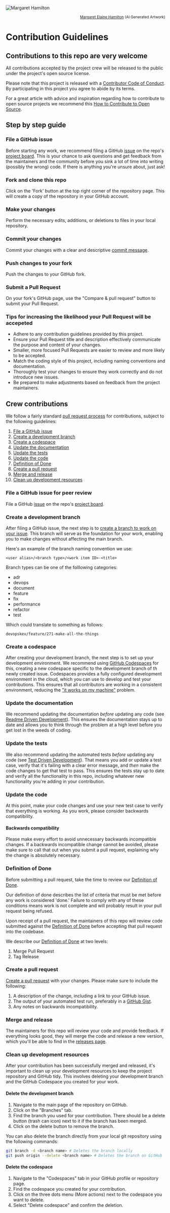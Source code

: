 ![Margaret Hamilton](../assets/images/heroes/margaret_hamilton.webp)
<p align="right"><sub><a href="https://en.wikipedia.org/wiki/Margaret_Hamilton_(software_engineer)" target="_blank">Margaret Elaine Hamilton</a> (AI Generated Artwork)</sub></p>

# Contribution Guidelines

## Contributions to this repo are very welcome

All contributions accepted by the project crew will be released to the public under the project's open source license.

Please note that this project is released with a [Contributor Code of Conduct](../crew_contracts/code_of_conduct.md). By participating in this project you agree to abide by its terms.

For a great article with advice and inspiration regarding how to contribute to open source projects we recommend this [How to Contribute to Open Source](https://opensource.guide/how-to-contribute/).

## Step by step guide

### File a GitHub issue

Before starting any work, we recommend filing a GitHub [issue](https://github.com/repo-racers/repo-racers/issues) on the repo's [project board](https://github.com/orgs/repo-racers/projects/11). This is your chance to ask questions and
get feedback from the maintainers and the community before you sink a lot of time into writing (possibly the wrong)
code. If there is anything you're unsure about, just ask!

### Fork and clone this repo

Click on the 'Fork' button at the top right corner of the repository page. This will create a copy of the repository in your GitHub account.

### Make your changes

Perform the necessary edits, additions, or deletions to files in your local repository.

### Commit your changes

Commit your changes with a clear and descriptive [commit message](http://tbaggery.com/2008/04/19/a-note-about-git-commit-messages.html).

### Push changes to your fork

Push the changes to your GitHub fork.

### Submit a Pull Request

On your fork's GitHub page, use the "Compare & pull request" button to submit your Pull Request.

### Tips for increasing the likelihood your Pull Request will be accepeted

- Adhere to any contribution guidelines provided by this project.
- Ensure your Pull Request title and description effectively communicate the purpose and content of your changes.
- Smaller, more focused Pull Requests are easier to review and more likely to be accepted.
- Match the coding style of this project, including naming conventions and documentation.
- Thoroughly test your changes to ensure they work correctly and do not introduce new issues.
- Be prepared to make adjustments based on feedback from the project maintainers.

## Crew contributions

We follow a fairly standard [pull request
process](https://docs.github.com/en/pull-requests) for contributions, subject to the following guidelines:

1. [File a GitHub issue](#file_a_github_issue)
1. [Create a development branch](#create_a_development_branch)
1. [Create a codespace](#create_a_codespace)
1. [Update the documentation](#update_the_documentation)
1. [Update the tests](#update_the_tests)
1. [Update the code](#update_the_code)
1. [Definition of Done](#definition_of_done)
1. [Create a pull request](#create_a_pull_request)
1. [Merge and release](#merge_and_release)
1. [Clean up development resources](#clean_up_development_resources)

### File a GitHub issue for peer review

File a GitHub [issue](https://github.com/repo-racers/repo-racers/issues) on the repo's [project board](https://github.com/orgs/repo-racers/projects/11).

### Create a development branch

After filing a GitHub issue, the next step is to [create a branch to work on your issue](https://docs.github.com/en/issues/tracking-your-work-with-issues/creating-a-branch-for-an-issue).
This branch will serve as the foundation for your work, enabling you to make changes without affecting the main branch.

Here's an example of the branch naming convention we use:

```plaintext
<user alias>/<branch type>/<work item ID>-<title>
```

Branch types can be one of the folllowing categories:

- adr
- devops
- document
- feature
- fix
- performance
- refactor
- test

Which could translate to something as follows:

```plaintext
devopskev/feature/271-make-all-the-things
```

### Create a codespace

After creating your development branch, the next step is to set up your development environment.
We recommend using [GitHub Codespaces](https://github.com/features/codespaces) for this, creating a new codespace specific to the development branch of th newly created issue.
Codespaces provides a fully configured development environment in the cloud, which you can use to develop and test your contributions.
This ensures that all contributors are working in a consistent environment, reducing the ["it works on my machine"](https://blog.codinghorror.com/the-works-on-my-machine-certification-program/) problem.

### Update the documentation

We recommend updating the documentation *before* updating any code (see [Readme Driven
Development](http://tom.preston-werner.com/2010/08/23/readme-driven-development.html)). This ensures the documentation
stays up to date and allows you to think through the problem at a high level before you get lost in the weeds of
coding.

### Update the tests

We also recommend updating the automated tests *before* updating any code (see [Test Driven
Development](https://en.wikipedia.org/wiki/Test-driven_development)). That means you add or update a test case,
verify that it's failing with a clear error message, and *then* make the code changes to get that test to pass. This
ensures the tests stay up to date and verify all the functionality in this repo, including whatever new
functionality you're adding in your contribution.

### Update the code

At this point, make your code changes and use your new test case to verify that everything is working. As you work,
please consider backwards compatibility.

#### Backwards compatibility

Please make every effort to avoid unnecessary backwards incompatible changes. If a backwards incompatible change cannot be avoided, please make sure to call that out when you submit a pull request, explaining why the change is absolutely necessary.

### Definition of Done

Before submitting a pull request, take the time to review our [Definition  of Done](../crew_contracts/definition_of_done.md).

Our definition of done describes the list of criteria that must be met before any work is considered 'done.' Failure to comply with any of these conditions means work is not complete and will probably result in your pull request being refused.

Upon receipt of a pull request, the maintainers of this repo will review code submitted against the [Definition  of Done](../crew_contracts/definition_of_done.md) before accepting that pull request into the codebase.

We describe our [Definition  of Done](../crew_contracts/definition_of_done.md) at two levels:

1. Merge Pull Request
1. Tag Release

### Create a pull request

[Create a pull request](https://docs.github.com/en/pull-requests) with your changes. Please make sure
to include the following:

1. A description of the change, including a link to your GitHub issue.
1. The output of your automated test run, preferably in a [GitHub Gist](https://docs.github.com/en/github/writing-on-github/editing-and-sharing-content-with-gists/creating-gists).
1. Any notes on backwards incompatibility.

### Merge and release

The maintainers for this repo will review your code and provide feedback. If everything looks good, they will merge the
code and release a new version, which you'll be able to find in the [releases page](https://github.com/repo-racers/repo-racers/releases).

### Clean up development resources

After your contribution has been successfully merged and released, it's important to clean up your development resources to keep the project repository and GitHub tidy.
This involves deleting your development branch and the GitHub Codespace you created for your work.

#### Delete the development branch

1. Navigate to the main page of the repository on GitHub.
2. Click on the "Branches" tab.
3. Find the branch you used for your contribution. There should be a delete button (trash can icon) next to it if the branch has been merged.
4. Click on the delete button to remove the branch.

You can also delete the branch directly from your local git repository using the following commands:

```sh
git branch -d <branch name> # Deletes the branch locally
git push origin --delete <branch name> # Deletes the branch on GitHub

```

#### Delete the codespace

1. Navigate to the "Codespaces" tab in your GitHub profile or repository page.
2. Find the codespace you created for your contribution.
3. Click on the three dots menu (More actions) next to the codespace you want to delete.
4. Select "Delete codespace" and confirm the deletion.
